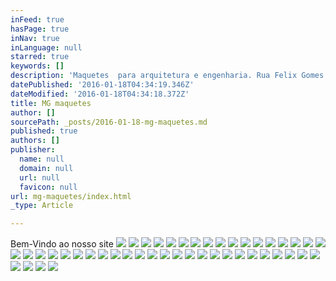 ```yaml
---
inFeed: true
hasPage: true
inNav: true
inLanguage: null
starred: true
keywords: []
description: 'Maquetes  para arquitetura e engenharia. Rua Felix Gomes da Costa 217 - Piratininga - Niterói - RJ. Tel: 21 982507159'
datePublished: '2016-01-18T04:34:19.346Z'
dateModified: '2016-01-18T04:34:18.372Z'
title: MG maquetes
author: []
sourcePath: _posts/2016-01-18-mg-maquetes.md
published: true
authors: []
publisher:
  name: null
  domain: null
  url: null
  favicon: null
url: mg-maquetes/index.html
_type: Article

---
```

Bem-Vindo ao nosso site
![](https://s3-us-west-2.amazonaws.com/the-grid-img/p/737827a52d1fa1ab8cf80e89e96e42408224bba9.gif)
![](https://s3-us-west-2.amazonaws.com/the-grid-img/p/51edab9fc26ec86877149034c43aa096f1e945c5.jpg)
![](https://s3-us-west-2.amazonaws.com/the-grid-img/p/04252f5b223ac031256d42a3ce6ee0b96e4c3659.jpg)
![](https://the-grid-user-content.s3-us-west-2.amazonaws.com/856b1cb4-4239-47af-a3ef-e62fa862eef0.jpg)
![](https://the-grid-user-content.s3-us-west-2.amazonaws.com/9e07e4c6-4a2b-4a75-bcda-a831a45e9f2b.JPG)
![](https://s3-us-west-2.amazonaws.com/the-grid-img/p/49f59f0dd4b249dc8ad58971640181c53d16a2e0.jpg)
![](https://s3-us-west-2.amazonaws.com/the-grid-img/p/9b973da6d44c9244873fadd24bded254ae06609f.jpg)
![](https://s3-us-west-2.amazonaws.com/the-grid-img/p/1d54a4331c56c9e002834713d73740f5f889d17a.jpg)
![](https://the-grid-user-content.s3-us-west-2.amazonaws.com/9517f80d-61e4-42ee-b3bb-716a1419b580.JPG)
![](https://the-grid-user-content.s3-us-west-2.amazonaws.com/c432ad1f-5e31-4731-b3a8-f1ae9cdc03fa.jpg)
![](https://the-grid-user-content.s3-us-west-2.amazonaws.com/af04c25a-680f-4caf-bca8-0b067d5e77d1.jpg)
![](https://the-grid-user-content.s3-us-west-2.amazonaws.com/2630de20-d1bc-46bd-b9d6-2947cca7900f.JPG)
![](https://the-grid-user-content.s3-us-west-2.amazonaws.com/afd7f90e-08fa-4ccf-8daf-2c347b1f3f9f.JPG)
![](https://the-grid-user-content.s3-us-west-2.amazonaws.com/785b4fbc-31ea-45e2-9855-0db5b214f624.jpg)
![](https://the-grid-user-content.s3-us-west-2.amazonaws.com/4143057e-4bd2-43fd-91c5-3b97e2e25bda.JPG)
![](https://the-grid-user-content.s3-us-west-2.amazonaws.com/64cd7d35-2a54-414f-8b61-ef3a22e487b0.jpg)
![](https://the-grid-user-content.s3-us-west-2.amazonaws.com/509d39b6-2cb0-49b2-8cde-f17735917ad8.jpg)
![](https://the-grid-user-content.s3-us-west-2.amazonaws.com/33b82c50-baaf-445e-9faa-da70266c7e3a.JPG)
![](https://the-grid-user-content.s3-us-west-2.amazonaws.com/06ce804d-8a82-472f-8f45-f2af557ee0ae.JPG)
![](https://the-grid-user-content.s3-us-west-2.amazonaws.com/15432ffe-6000-4840-93b2-a3bf14c07868.JPG)
![](https://the-grid-user-content.s3-us-west-2.amazonaws.com/1a953386-71fd-4679-b39e-c1ab1e318be8.JPG)
![](https://the-grid-user-content.s3-us-west-2.amazonaws.com/55de0afb-a195-4617-b765-12f17fdfc1ce.jpg)
![](https://the-grid-user-content.s3-us-west-2.amazonaws.com/48ec005b-3fc2-4657-8d40-88e3f6524c7c.JPG)
![](https://the-grid-user-content.s3-us-west-2.amazonaws.com/110334e3-282e-4b31-99b9-881086ede5eb.JPG)
![](https://the-grid-user-content.s3-us-west-2.amazonaws.com/f4c4e2a7-6597-49d0-99e8-83979676b815.jpg)
![](https://the-grid-user-content.s3-us-west-2.amazonaws.com/777ca0e4-7b3a-4f5d-86f8-4d5130b2dbe1.jpg)
![](https://the-grid-user-content.s3-us-west-2.amazonaws.com/2ca042ff-dfd4-4334-850f-c6cb5bc22f33.JPG)
![](https://the-grid-user-content.s3-us-west-2.amazonaws.com/b6424f0c-6356-4715-b0ce-a61ccf72a63d.JPG)
![](https://the-grid-user-content.s3-us-west-2.amazonaws.com/c756c2e3-80fd-4a70-ab38-9afcb51fd035.jpg)
![](https://the-grid-user-content.s3-us-west-2.amazonaws.com/2d218d3f-ba0b-40fe-adf1-db93577a0b6c.jpg)
![](https://the-grid-user-content.s3-us-west-2.amazonaws.com/f4308740-fcf7-4a69-89dc-7e1d18e7805b.jpg)
![](https://the-grid-user-content.s3-us-west-2.amazonaws.com/e7f66d3a-764f-4e81-8711-1ea63e2af72d.jpg)
![](https://the-grid-user-content.s3-us-west-2.amazonaws.com/71024641-4690-4717-8285-5106b0ebc47b.jpg)
![](https://the-grid-user-content.s3-us-west-2.amazonaws.com/99508965-3eb7-4bdb-993d-214ce0b79259.JPG)
![](https://the-grid-user-content.s3-us-west-2.amazonaws.com/1fbab18b-796a-44a0-975f-0facbda86340.jpg)
![](https://the-grid-user-content.s3-us-west-2.amazonaws.com/854ec189-712f-4994-911e-e404eda6d4cb.JPG)
![](https://the-grid-user-content.s3-us-west-2.amazonaws.com/6e2be300-7f50-47de-b9c3-01099b43612a.jpg)
![](https://the-grid-user-content.s3-us-west-2.amazonaws.com/691f23fa-0ae1-4bf0-838f-cf056b6ff588.jpg)
![](https://the-grid-user-content.s3-us-west-2.amazonaws.com/7f6885b6-c098-4311-a024-06aee1b4f692.jpg)
![](https://the-grid-user-content.s3-us-west-2.amazonaws.com/511dc286-c605-476d-9ec1-a30ac7bb3d32.jpg)
![](https://the-grid-user-content.s3-us-west-2.amazonaws.com/1258df6b-af81-455e-ad21-f289d152e8ec.JPG)
![](https://the-grid-user-content.s3-us-west-2.amazonaws.com/e7850fbc-d479-4547-a075-492b381a3978.JPG)
![](https://the-grid-user-content.s3-us-west-2.amazonaws.com/37ac31f2-bb52-4e38-a56a-ab1ed7ef4a95.JPG)
![](https://the-grid-user-content.s3-us-west-2.amazonaws.com/b1caf592-717e-44be-8a2d-25b32e877e14.JPG)
![](https://the-grid-user-content.s3-us-west-2.amazonaws.com/3bfd4c49-562f-433e-9ab7-7d6cc5c84af2.JPG)
![](https://the-grid-user-content.s3-us-west-2.amazonaws.com/06068b44-d578-4b6d-bba6-80e3fe62dda6.jpg)